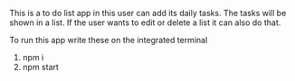This is a to do list app in this user can add its daily tasks.
The tasks will be shown in a list.
If the user wants to edit or delete a list it can also do that.

To run this app
write these on the integrated terminal
1. npm i
2. npm start
